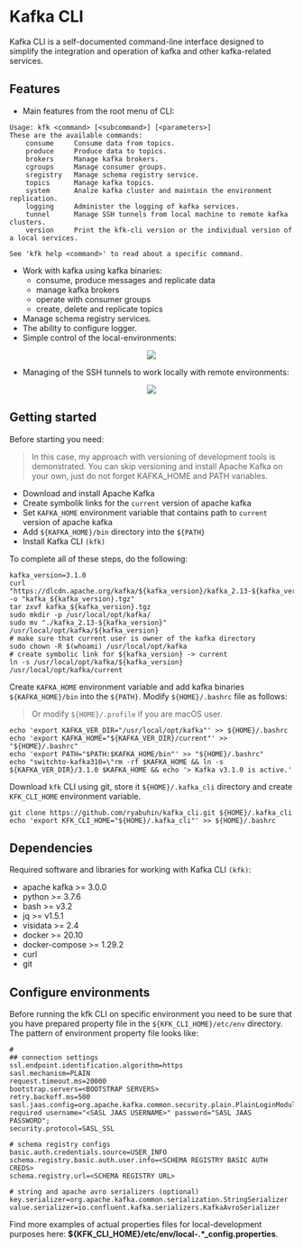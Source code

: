 # Kafka CLI

Kafka CLI is a self-documented command-line interface designed to simplify the integration and operation of kafka and other kafka-related services.

## Features

* Main features from the root menu of CLI: 

```
Usage: kfk <command> [<subcommand>] [<parameters>]
These are the available commands:
    consume     Consume data from topics.
    produce     Produce data to topics.
    brokers     Manage kafka brokers.
    cgroups     Manage consumer groups.
    sregistry   Manage schema registry service.
    topics      Manage kafka topics.
    system      Analze kafka cluster and maintain the environment replication.
    logging     Administer the logging of kafka services.
    tunnel      Manage SSH tunnels from local machine to remote kafka clusters.
    version     Print the kfk-cli version or the individual version of a local services.

See 'kfk help <command>' to read about a specific command.
```
* Work with kafka using kafka binaries:
  * consume, produce messages and replicate data
  * manage kafka brokers
  * operate with consumer groups
  * create, delete and replicate topics
* Manage schema registry services.
* The ability to configure logger.
* Simple control of the local-environments:

<p align="center"><img src="/img/sle.gif?raw=true"/></p>

* Managing of the SSH tunnels to work locally with remote environments:

<p align="center"><img src="/img/tdev.gif?raw=true"/></p>

## Getting started

Before starting you need:

> In this case, my approach with versioning of development tools is demonstrated. You can skip versioning and install Apache Kafka on your own, 
just do not forget KAFKA_HOME and PATH variables.

* Download and install Apache Kafka
* Create symbolik links for the `current` version of apache kafka
* Set `KAFKA_HOME` environment variable that contains path to `current` version of apache kafka
* Add `${KAFKA_HOME}/bin` directory into the `${PATH}`
* Install Kafka CLI `(kfk)`

To complete all of these steps, do the following:
```
kafka_version=3.1.0
curl "https://dlcdn.apache.org/kafka/${kafka_version}/kafka_2.13-${kafka_version}.tgz" -o "kafka_${kafka_version}.tgz"
tar zxvf kafka_${kafka_version}.tgz
sudo mkdir -p /usr/local/opt/kafka/
sudo mv "./kafka_2.13-${kafka_version}" /usr/local/opt/kafka/${kafka_version}
# make sure that current user is owner of the kafka directory
sudo chown -R $(whoami) /usr/local/opt/kafka
# create symbolic link for ${kafka_version} -> current
ln -s /usr/local/opt/kafka/${kafka_version} /usr/local/opt/kafka/current
```

Create `KAFKA_HOME` environment variable and add kafka binaries `${KAFKA_HOME}/bin` into the `${PATH}`. 
Modify `${HOME}/.bashrc` file as follows:

> Or modify `${HOME}/.profile` if you are macOS user.

```
echo 'export KAFKA_VER_DIR="/usr/local/opt/kafka"' >> ${HOME}/.bashrc
echo 'export KAFKA_HOME="${KAFKA_VER_DIR}/current"' >> "${HOME}/.bashrc"
echo 'export PATH="$PATH:$KAFKA_HOME/bin"' >> "${HOME}/.bashrc"
echo "switchto-kafka310=\"rm -rf $KAFKA_HOME && ln -s ${KAFKA_VER_DIR}/3.1.0 $KAFKA_HOME && echo '> Kafka v3.1.0 is active.'
``` 

Download `kfk` CLI using git, store it `${HOME}/.kafka_cli` directory and create `KFK_CLI_HOME` environment variable.

```
git clone https://github.com/ryabuhin/kafka_cli.git ${HOME}/.kafka_cli
echo 'export KFK_CLI_HOME="${HOME}/.kafka_cli"' >> ${HOME}/.bashrc
```

## Dependencies

Required software and libraries for working with Kafka CLI `(kfk)`:

* apache kafka >= 3.0.0
* python >= 3.7.6
* bash >= v3.2
* jq >= v1.5.1
* visidata >= 2.4
* docker >= 20.10
* docker-compose >= 1.29.2
* curl
* git

## Configure environments

Before running the kfk CLI on specific environment you need to be sure that you have prepared property file in the `${KFK_CLI_HOME}/etc/env` directory. The pattern of environment property file looks like:

```
#
## connection settings
ssl.endpoint.identification.algorithm=https
sasl.mechanism=PLAIN
request.timeout.ms=20000
bootstrap.servers=<BOOTSTRAP SERVERS>
retry.backoff.ms=500
sasl.jaas.config=org.apache.kafka.common.security.plain.PlainLoginModule required username="<SASL JAAS USERNAME>" password="SASL JAAS PASSWORD";
security.protocol=SASL_SSL

# schema registry configs
basic.auth.credentials.source=USER_INFO
schema.registry.basic.auth.user.info=<SCHEMA REGISTRY BASIC AUTH CREDS>
schema.registry.url=<SCHEMA REGISTRY URL>

# string and apache avro serializers (optional)
key.serializer=org.apache.kafka.common.serialization.StringSerializer
value.serializer=io.confluent.kafka.serializers.KafkaAvroSerializer
```

Find more examples of actual properties files for local-development purposes here: **${KFK_CLI_HOME}/etc/env/local-.*_config.properties**.
